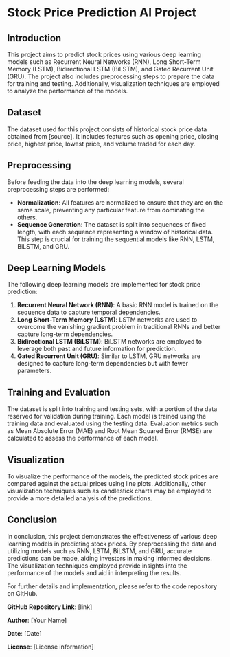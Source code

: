 # Stock Price Prediction AI Project

## Introduction
This project aims to predict stock prices using various deep learning models such as Recurrent Neural Networks (RNN), Long Short-Term Memory (LSTM), Bidirectional LSTM (BiLSTM), and Gated Recurrent Unit (GRU). The project also includes preprocessing steps to prepare the data for training and testing. Additionally, visualization techniques are employed to analyze the performance of the models.

## Dataset
The dataset used for this project consists of historical stock price data obtained from [source]. It includes features such as opening price, closing price, highest price, lowest price, and volume traded for each day.

## Preprocessing
Before feeding the data into the deep learning models, several preprocessing steps are performed:
- **Normalization**: All features are normalized to ensure that they are on the same scale, preventing any particular feature from dominating the others.
- **Sequence Generation**: The dataset is split into sequences of fixed length, with each sequence representing a window of historical data. This step is crucial for training the sequential models like RNN, LSTM, BiLSTM, and GRU.

## Deep Learning Models
The following deep learning models are implemented for stock price prediction:
1. **Recurrent Neural Network (RNN)**: A basic RNN model is trained on the sequence data to capture temporal dependencies.
2. **Long Short-Term Memory (LSTM)**: LSTM networks are used to overcome the vanishing gradient problem in traditional RNNs and better capture long-term dependencies.
3. **Bidirectional LSTM (BiLSTM)**: BiLSTM networks are employed to leverage both past and future information for prediction.
4. **Gated Recurrent Unit (GRU)**: Similar to LSTM, GRU networks are designed to capture long-term dependencies but with fewer parameters.

## Training and Evaluation
The dataset is split into training and testing sets, with a portion of the data reserved for validation during training. Each model is trained using the training data and evaluated using the testing data. Evaluation metrics such as Mean Absolute Error (MAE) and Root Mean Squared Error (RMSE) are calculated to assess the performance of each model.

## Visualization
To visualize the performance of the models, the predicted stock prices are compared against the actual prices using line plots. Additionally, other visualization techniques such as candlestick charts may be employed to provide a more detailed analysis of the predictions.

## Conclusion
In conclusion, this project demonstrates the effectiveness of various deep learning models in predicting stock prices. By preprocessing the data and utilizing models such as RNN, LSTM, BiLSTM, and GRU, accurate predictions can be made, aiding investors in making informed decisions. The visualization techniques employed provide insights into the performance of the models and aid in interpreting the results.

For further details and implementation, please refer to the code repository on GitHub.

**GitHub Repository Link**: [link]

**Author**: [Your Name]

**Date**: [Date]

**License**: [License information]
